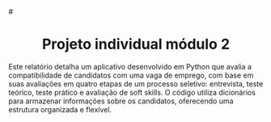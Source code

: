 #<h1 align="center"> Projeto individual módulo 2 </h1>
Este relatório detalha um aplicativo desenvolvido em Python que avalia a compatibilidade de candidatos com uma vaga de emprego, com base em suas avaliações em quatro etapas de um processo seletivo: entrevista, teste teórico, teste prático e avaliação de soft skills. O código utiliza dicionários para armazenar informações sobre os candidatos, oferecendo uma estrutura organizada e flexível.
